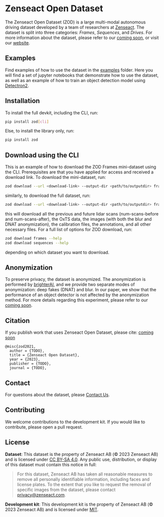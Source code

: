 # Zenseact Open Dataset
The Zenseact Open Dataset (ZOD) is a large multi-modal autonomous driving dataset developed by a team of researchers at [Zenseact](https://zenseact.com/). The dataset is split into three categories: *Frames*, *Sequences*, and *Drives*. For more information about the dataset, please refer to our [coming soon](), or visit our [website](https://zenseact.github.io/zod-web/).

## Examples
Find examples of how to use the dataset in the [examples](examples/) folder. Here you will find a set of jupyter notebooks that demonstrate how to use the dataset, as well as an example of how to train an object detection model using [Detectron2](https://github.com/facebookresearch/detectron2).

## Installation

To install the full devkit, including the CLI, run:
```bash
pip install zod[cli]
```

Else, to install the library only, run:
```bash
pip install zod
```

## Download using the CLI

This is an example of how to download the ZOD Frames mini-dataset using the CLI. Prerequisites are that you have applied for access and received a download link. To download the mini-dataset, run:
```bash
zod download --url <download-link> --output-dir <path/to/outputdir> frames --mini
```
similarly, to download the full dataset, run:
```bash
zod download --url <download-link> --output-dir <path/to/outputdir> frames --lidar -num-scans-before -1 --num-scans-after -1 --oxts --images --blur --dnat ---calibrations --annotations
```
this will download all the previous and future lidar scans (num-scans-before and num-scans-after), the OxTS data, the images (with both the blur and DNAT anonymization), the calibration files, the annotations, and all other necessary files. For a full list of options for ZOD download, run:
```bash
zod download frames --help
zod download sequences --help
```
depending on which dataset you want to download.


## Anonymization
To preserve privacy, the dataset is anonymized. The anonymization is performed by [brighterAI](https://brighter.ai/), and we provide two separate modes of anonymization: deep fakes (DNAT) and blur. In our paper, we show that the performance of an object detector is not affected by the anonymization method. For more details regarding this experiment, please refer to our [coming soon]().

## Citation
If you publish work that uses Zenseact Open Dataset, please cite: [coming soon]()

```
@misc{zod2021,
  author = {TODO},
  title = {Zenseact Open Dataset},
  year = {2023},
  publisher = {TODO},
  journal = {TODO},
```

## Contact
For questions about the dataset, please [Contact Us](mailto:opendataset@zenseact.com).

## Contributing
We welcome contributions to the development kit. If you would like to contribute, please open a pull request.

## License
**Dataset**:
This dataset is the property of Zenseact AB (© 2023 Zenseact AB) and is licensed under [CC BY-SA 4.0](https://creativecommons.org/licenses/by-sa/4.0/). Any public use, distribution, or display of this dataset must contain this notice in full:

> For this dataset, Zenseact AB has taken all reasonable measures to remove all personally identifiable information, including faces and license plates. To the extent that you like to request the removal of specific images from the dataset, please contact [privacy@zenseact.com](mailto:privacy@zenseact.com).


**Development kit**:
This development kit is the property of Zenseact AB (© 2023 Zenseact AB) and is licensed under [MIT](https://opensource.org/licenses/MIT).
